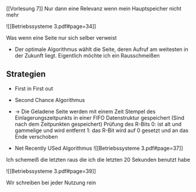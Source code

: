 
[[Vorlesung 7]]
Nur dann eine Relevanz wenn mein Hauptspeicher nicht mehr 

![[Betriebssysteme 3.pdf#page=34]]


Was wenn eine Seite nur sich selber verweist
- Der optimale Algorithmus wählt die Seite, deren Aufruf am weitesten in der Zukunft liegt.
Eigentlich möchte ich ein Rausschmeißen 
## Strategien
- First in First out 
- Second Chance Algorithmus
- -> Die Geladene Seite werden mit einem Zeit Stempel des Einlagerungszeitpunkts in einer FIFO Datenstruktur gespeichert (Sind nach dem Zeitpunkten gespeichert)
Prüfung des R-Bits
0: ist alt und gammelige und wird entfernt
1: das R-Bit wird auf 0 gesetzt und an das Ende verschoben


- Net Recently USed Algorithmus
![[Betriebssysteme 3.pdf#page=37]]

Ich schemeiß die letzten raus die ich die letzten 20 Sekunden benutzt habe 

![[Betriebssysteme 3.pdf#page=39]]

Wir schreiben bei jeder Nutzung rein